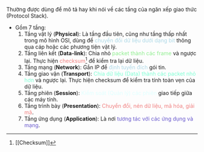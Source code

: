 Thường được dùng để mô tả hay khi nói về các tầng của ngăn xếp giao thức (Protocol Stack).
- Gồm 7 tầng:
	1. Tầng vật lý (**Physical**): Là tầng đầu tiên, cũng như tầng thấp nhất trong mô hình OSI, dùng để <font style="color:LightBlue">chuyển đổi dữ liệu dưới dạng bit</font> thông qua cáp hoặc các phương tiện vật lý.
	2. Tầng liên kết (**Data-link**): Chia nhỏ <font style="color:LightGreen">packet thành các frame</font> và ngược lại. Thực hiện <font style="color:LightCoral">checksum</font>[^1] để kiểm tra lại dữ liệu. 
	3. Tầng mạng (**Network**): Gắn IP để <font style="color:LightBlue">định tuyến đích</font> gói tin.
	4. Tầng giao vận (**Transport**): <font style="color:Aquamarine">Chia dữ liệu (Data) thành các packet nhỏ hơn</font> và ngược lại. Thực hiện checksum để kiểm tra tính toàn vẹn của dữ liệu.
	5. Tầng phiên (**Session**): <font style="color:LightCyan">Kiểm soát (Quản lý) các phiên</font> giao tiếp giữa các máy tính.
	6. Tầng trình bày (**Presentation**): <font style="color:LightCoral">Chuyển đổi, nén dữ liệu, mã hóa, giải mã</font>.
	7. Tầng ứng dụng (**Application**): Là nơi <font style="color:#6A5ACD">tương tác với các ứng dụng và mạng</font>. 


[^1]: [[Checksum]]